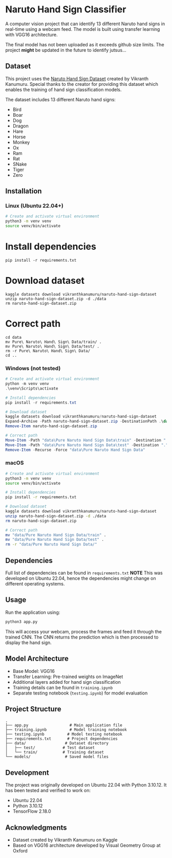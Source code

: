 # Naruto Hand Sign Classifier

A computer vision project that can identify 13 different Naruto hand signs in real-time using a webcam feed. The model is built using transfer learning with VGG16 architecture.

The final model has not been uploaded as it exceeds github size limits. The project **might** be updated in the future to identify jutsus...

## Dataset

This project uses the [Naruto Hand Sign Dataset](https://www.kaggle.com/datasets/vikranthkanumuru/naruto-hand-sign-dataset) created by Vikranth Kanumuru. Special thanks to the creator for providing this dataset which enables the training of hand sign classification models.

The dataset includes 13 different Naruto hand signs:
- Bird
- Boar
- Dog
- Dragon
- Hare
- Horse
- Monkey
- Ox
- Ram
- Rat
- SNake
- Tiger
- Zero

## Installation

### Linux (Ubuntu 22.04+)
```bash
# Create and activate virtual environment
python3 -m venv venv
source venv/bin/activate
```

# Install dependencies
```
pip install -r requirements.txt
```

# Download dataset
```
kaggle datasets download vikranthkanumuru/naruto-hand-sign-dataset
unzip naruto-hand-sign-dataset.zip -d ./data
rm naruto-hand-sign-dataset.zip
```

# Correct path
```
cd data
mv Pure\ Naruto\ Hand\ Sign\ Data/train/ .
mv Pure\ Naruto\ Hand\ Sign\ Data/test/ .
rm -r Pure\ Naruto\ Hand\ Sign\ Data/
cd ..
```

### Windows (not tested)
```powershell
# Create and activate virtual environment
python -m venv venv
.\venv\Scripts\activate

# Install dependencies
pip install -r requirements.txt

# Download dataset
kaggle datasets download vikranthkanumuru/naruto-hand-sign-dataset
Expand-Archive -Path naruto-hand-sign-dataset.zip -DestinationPath .\data
Remove-Item naruto-hand-sign-dataset.zip

# Correct path
Move-Item -Path "data\Pure Naruto Hand Sign Data\train" -Destination "."
Move-Item -Path "data\Pure Naruto Hand Sign Data\test" -Destination "."
Remove-Item -Recurse -Force "data\Pure Naruto Hand Sign Data"
```

### macOS
```bash
# Create and activate virtual environment
python3 -m venv venv
source venv/bin/activate

# Install dependencies
pip install -r requirements.txt

# Download dataset
kaggle datasets download vikranthkanumuru/naruto-hand-sign-dataset
unzip naruto-hand-sign-dataset.zip -d ./data
rm naruto-hand-sign-dataset.zip

# Correct path
mv "data/Pure Naruto Hand Sign Data/train" .
mv "data/Pure Naruto Hand Sign Data/test" .
rm -r "data/Pure Naruto Hand Sign Data/"
```

## Dependencies

Full list of dependencies can be found in `requirements.txt`
**NOTE** This was developed on Ubuntu 22.04, hence the dependencies might change on different operating systems.

## Usage

Run the application using:
```bash
python3 app.py
```

This will access your webcam, process the frames and feed it through the trained CNN. The CNN returns the prediction which is then processed to display the hand sign.

## Model Architecture

- Base Model: VGG16
- Transfer Learning: Pre-trained weights on ImageNet
- Additional layers added for hand sign classification
- Training details can be found in `training.ipynb`
- Separate testing notebook (`testing.ipynb`) for model evaluation

## Project Structure

```
.
├── app.py                  # Main application file
├── training.ipynb          # Model training notebook
├── testing.ipynb          # Model testing notebook
├── requirements.txt       # Project dependencies
├── data/                 # Dataset directory
│   ├── test/            # Test dataset
│   └── train/           # Training dataset
└── models/               # Saved model files
```

## Development

The project was originally developed on Ubuntu 22.04 with Python 3.10.12. It has been tested and verified to work on:
- Ubuntu 22.04
- Python 3.10.12
- TensorFlow 2.18.0

## Acknowledgments

- Dataset created by Vikranth Kanumuru on Kaggle
- Based on VGG16 architecture developed by Visual Geometry Group at Oxford